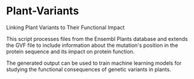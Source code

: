 # Plant-Variants  
Linking Plant Variants to Their Functional Impact  

This script processes files from the Ensembl Plants database and extends the GVF file to include information about the mutation's position in the protein sequence and its impact on protein function.  

The generated output can be used to train machine learning models for studying the functional consequences of genetic variants in plants.
